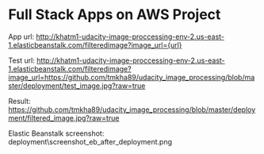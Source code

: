 # Full Stack Apps on AWS Project

App url: http://khatm1-udacity-image-proccessing-env-2.us-east-1.elasticbeanstalk.com/filteredimage?image_url={url}

Test url: http://khatm1-udacity-image-proccessing-env-2.us-east-1.elasticbeanstalk.com/filteredimage?image_url=https://github.com/tmkha89/udacity_image_processing/blob/master/deployment/test_image.jpg?raw=true

Result: https://github.com/tmkha89/udacity_image_processing/blob/master/deployment/filtered_image.jpg?raw=true

Elastic Beanstalk screenshot: deployment\screenshot_eb_after_deployment.png